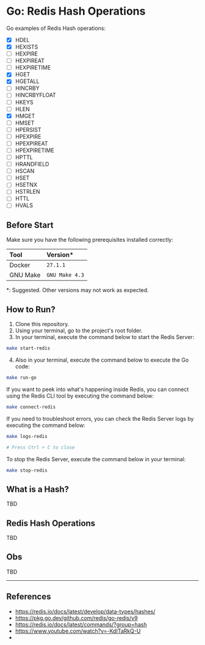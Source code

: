 # Go: Redis Hash Operations

Go examples of Redis Hash operations:

- [x] HDEL
- [x] HEXISTS
- [ ] HEXPIRE
- [ ] HEXPIREAT
- [ ] HEXPIRETIME
- [x] HGET
- [x] HGETALL
- [ ] HINCRBY
- [ ] HINCRBYFLOAT
- [ ] HKEYS
- [ ] HLEN
- [x] HMGET
- [ ] HMSET
- [ ] HPERSIST
- [ ] HPEXPIRE
- [ ] HPEXPIREAT
- [ ] HPEXPIRETIME
- [ ] HPTTL
- [ ] HRANDFIELD
- [ ] HSCAN
- [ ] HSET
- [ ] HSETNX
- [ ] HSTRLEN
- [ ] HTTL
- [ ] HVALS

## Before Start

Make sure you have the following prerequisites installed correctly:

|Tool|Version\*|
|:---|:---|
|Docker|`27.1.1`|
|GNU Make|`GNU Make 4.3`|

\*: Suggested. Other versions may not work as expected.

## How to Run?

1. Clone this repository.
2. Using your terminal, go to the project's root folder.
3. In your terminal, execute the command below to start the Redis Server:

```sh
make start-redis
```

4. Also in your terminal, execute the command below to execute the Go code:

```sh
make run-go
```

If you want to peek into what's happening inside Redis, you can connect using the Redis CLI tool by executing the
command below:

```sh
make connect-redis
```

If you need to troubleshoot errors, you can check the Redis Server logs by executing the command below:

```sh
make logs-redis

# Press Ctrl + C to close
```

To stop the Redis Server, execute the command below in your terminal:

```sh
make stop-redis
```

## What is a Hash?

TBD

## Redis Hash Operations

TBD

## Obs

TBD

---

## References

- https://redis.io/docs/latest/develop/data-types/hashes/
- https://pkg.go.dev/github.com/redis/go-redis/v9
- https://redis.io/docs/latest/commands/?group=hash
- https://www.youtube.com/watch?v=-KdITaRkQ-U
-
